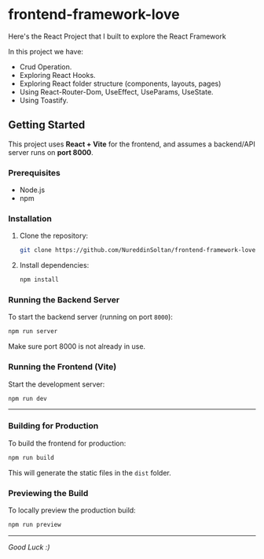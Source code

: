 # frontend-framework-love

Here's the React Project that I built to explore the React Framework

In this project we have:
- Crud Operation.
- Exploring React Hooks.
- Exploring React folder structure (components, layouts, pages)
- Using React-Router-Dom, UseEffect, UseParams, UseState.
- Using Toastify.

## Getting Started

This project uses **React + Vite** for the frontend, and assumes a backend/API server runs on **port 8000**.

### Prerequisites

- Node.js
- npm

### Installation

1. Clone the repository:

   ```bash
   git clone https://github.com/NureddinSoltan/frontend-framework-love.git
    ```

2. Install dependencies:

   ```bash
   npm install
   ```

### Running the Backend Server

To start the backend server (running on port `8000`):

```bash
npm run server
```

Make sure port 8000 is not already in use.

### Running the Frontend (Vite)

Start the development server:

```bash
npm run dev
```

-----


### Building for Production

To build the frontend for production:

```bash
npm run build
```

This will generate the static files in the `dist` folder.

### Previewing the Build

To locally preview the production build:

```bash
npm run preview
```
---
*Good Luck :)*